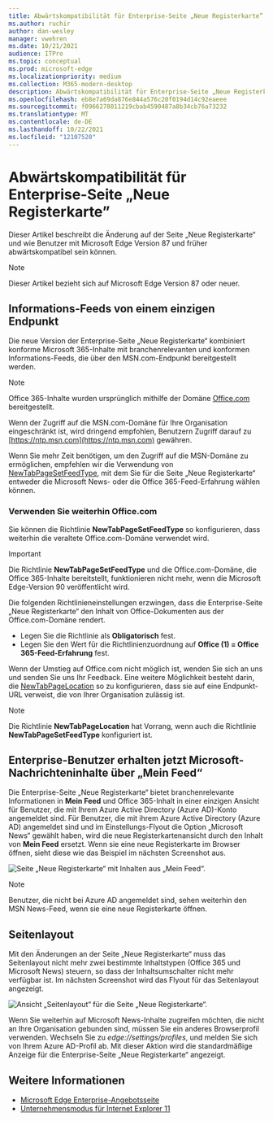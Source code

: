 ```yaml
---
title: Abwärtskompatibilität für Enterprise-Seite „Neue Registerkarte”
ms.author: ruchir
author: dan-wesley
manager: vwehren
ms.date: 10/21/2021
audience: ITPro
ms.topic: conceptual
ms.prod: microsoft-edge
ms.localizationpriority: medium
ms.collection: M365-modern-desktop
description: Abwärtskompatibilität für Enterprise-Seite „Neue Registerkarte”
ms.openlocfilehash: eb8e7a69da876e844a576c20f0194d14c92eaeee
ms.sourcegitcommit: f0966278011219cbab4590487a8b34cb76a73232
ms.translationtype: MT
ms.contentlocale: de-DE
ms.lasthandoff: 10/22/2021
ms.locfileid: "12107520"
---
```

# <a name="backwards-compatibility-for-the-enterprise-new-tab-page"></a>Abwärtskompatibilität für Enterprise-Seite „Neue Registerkarte”

Dieser Artikel beschreibt die Änderung auf der Seite „Neue Registerkarte“ und wie Benutzer mit Microsoft Edge Version 87 und früher abwärtskompatibel sein können.

> [!NOTE]
> Dieser Artikel bezieht sich auf Microsoft Edge Version 87 oder neuer.

## <a name="information-feeds-from-single-endpoint"></a>Informations-Feeds von einem einzigen Endpunkt

Die neue Version der Enterprise-Seite „Neue Registerkarte“ kombiniert konforme Microsoft 365-Inhalte mit branchenrelevanten und konformen Informations-Feeds, die über den MSN.com-Endpunkt bereitgestellt werden.

> [!NOTE]
> Office 365-Inhalte wurden ursprünglich mithilfe der Domäne [Office.com](https://www.office.com) bereitgestellt.

Wenn der Zugriff auf die MSN.com-Domäne für Ihre Organisation eingeschränkt ist, wird dringend empfohlen, Benutzern Zugriff darauf zu [https://ntp.msn.com](https://ntp.msn.com) gewähren.

Wenn Sie mehr Zeit benötigen, um den Zugriff auf die MSN-Domäne zu ermöglichen, empfehlen wir die Verwendung von [NewTabPageSetFeedType](./microsoft-edge-policies.md#newtabpagesetfeedtype), mit dem Sie für die Seite „Neue Registerkarte“ entweder die Microsoft News- oder die Office 365-Feed-Erfahrung wählen können.

### <a name="keep-using-officecom"></a>Verwenden Sie weiterhin Office.com

 Sie können die Richtlinie **NewTabPageSetFeedType** so konfigurieren, dass weiterhin die veraltete Office.com-Domäne verwendet wird.

> [!IMPORTANT]
> Die Richtlinie **NewTabPageSetFeedType** und die Office.com-Domäne, die Office 365-Inhalte bereitstellt, funktionieren nicht mehr, wenn die Microsoft Edge-Version 90 veröffentlicht wird.

Die folgenden Richtlinieneinstellungen erzwingen, dass die Enterprise-Seite „Neue Registerkarte“ den Inhalt von Office-Dokumenten aus der Office.com-Domäne rendert.

- Legen Sie die Richtlinie als **Obligatorisch** fest.
- Legen Sie den Wert für die Richtlinienzuordnung auf **Office (1) = Office 365-Feed-Erfahrung** fest.

Wenn der Umstieg auf Office.com nicht möglich ist, wenden Sie sich an uns und senden Sie uns Ihr Feedback. Eine weitere Möglichkeit besteht darin, die [NewTabPageLocation](./microsoft-edge-policies.md#newtabpagelocation) so zu konfigurieren, dass sie auf eine Endpunkt-URL verweist, die von Ihrer Organisation zulässig ist.

> [!NOTE]
> Die Richtlinie **NewTabPageLocation** hat Vorrang, wenn auch die Richtlinie **NewTabPageSetFeedType** konfiguriert ist.

## <a name="enterprise-users-will-now-get-microsoft-news-content-via-my-feed"></a>Enterprise-Benutzer erhalten jetzt Microsoft-Nachrichteninhalte über „Mein Feed“

Die Enterprise-Seite „Neue Registerkarte“ bietet branchenrelevante Informationen in **Mein Feed** und Office 365-Inhalt in einer einzigen Ansicht für Benutzer, die mit Ihrem Azure Active Directory (Azure AD)-Konto angemeldet sind. Für Benutzer, die mit ihrem Azure Active Directory (Azure AD) angemeldet sind und im Einstellungs-Flyout die Option „Microsoft News“ gewählt haben, wird die neue Registerkartenansicht durch den Inhalt von **Mein Feed** ersetzt. Wenn sie eine neue Registerkarte im Browser öffnen, sieht diese wie das Beispiel im nächsten Screenshot aus.

![Seite „Neue Registerkarte“ mit Inhalten aus „Mein Feed“.](media/microsoft-edge-ntp-backward-compatibility/microsoft-edge-ntp-myfeed-view.png)

> [!NOTE]
> Benutzer, die nicht bei Azure AD angemeldet sind, sehen weiterhin den MSN News-Feed, wenn sie eine neue Registerkarte öffnen.

## <a name="page-layout"></a>Seitenlayout

Mit den Änderungen an der Seite „Neue Registerkarte“ muss das Seitenlayout nicht mehr zwei bestimmte Inhaltstypen (Office 365 und Microsoft News) steuern, so dass der Inhaltsumschalter nicht mehr verfügbar ist. Im nächsten Screenshot wird das Flyout für das Seitenlayout angezeigt.

![Ansicht „Seitenlayout“ für die Seite „Neue Registerkarte“.](media/microsoft-edge-ntp-backward-compatibility/microsoft-edge-ntp-page-layout.png)

Wenn Sie weiterhin auf Microsoft News-Inhalte zugreifen möchten, die nicht an Ihre Organisation gebunden sind, müssen Sie ein anderes Browserprofil verwenden. Wechseln Sie zu *edge://settings/profiles*, und melden Sie sich von Ihrem Azure AD-Profil ab. Mit dieser Aktion wird die standardmäßige Anzeige für die Enterprise-Seite „Neue Registerkarte“ angezeigt. 

## <a name="see-also"></a>Weitere Informationen

- [Microsoft Edge Enterprise-Angebotsseite](https://aka.ms/EdgeEnterprise)
- [Unternehmensmodus für Internet Explorer 11](/internet-explorer/ie11-deploy-guide/enterprise-mode-overview-for-ie11)